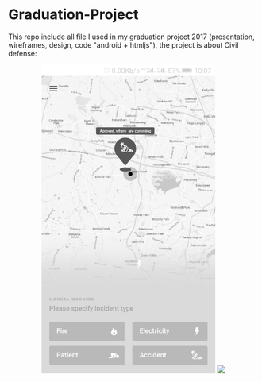 # Graduation-Project

This repo include all file I used in my graduation project 2017 (presentation, wireframes, design, code "android + htmljs"), the project is about Civil defense:

<p align="center">
  <img src="images/state-1.jpg" width="350">
  <img src="images/state-2.jpg" width="350">
</p>
